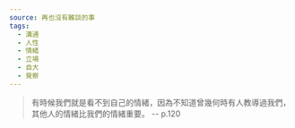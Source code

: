 ```yaml
---
source: 再也沒有難談的事
tags:
  - 溝通
  - 人性
  - 情緒
  - 立場
  - 自大
  - 覺察
---
```

> 有時候我們就是看不到自己的情緒，因為不知道曾幾何時有人教導過我們，其他人的情緒比我們的情緒重要。
> \-- p.120